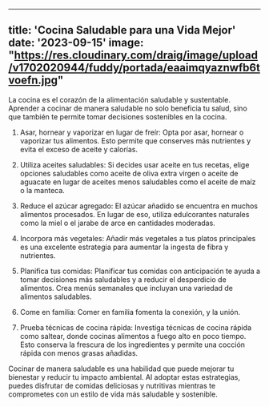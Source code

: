 ---
title: 'Cocina Saludable para una Vida Mejor'
date: '2023-09-15'
image: "https://res.cloudinary.com/draig/image/upload/v1702020944/fuddy/portada/eaaimqyaznwfb6tvoefn.jpg"
----




La cocina es el corazón de la alimentación saludable y sustentable. Aprender a cocinar de manera saludable no solo beneficia tu salud, sino que también te permite tomar decisiones sostenibles en la cocina.

1. Asar, hornear y vaporizar en lugar de freír:
Opta por asar, hornear o vaporizar tus alimentos. Esto permite que conserves más nutrientes y evita el exceso de aceite y calorías.

2. Utiliza aceites saludables:
Si decides usar aceite en tus recetas, elige opciones saludables como aceite de oliva extra virgen o aceite de aguacate en lugar de aceites menos saludables como el aceite de maíz o la manteca.

3. Reduce el azúcar agregado:
El azúcar añadido se encuentra en muchos alimentos procesados.
En lugar de eso, utiliza edulcorantes naturales como la miel o el jarabe de arce en cantidades moderadas.

4. Incorpora más vegetales:
Añadir más vegetales a tus platos principales es una excelente estrategia para aumentar la ingesta de fibra y nutrientes.
 

5. Planifica tus comidas:
Planificar tus comidas con anticipación te ayuda a tomar decisiones más saludables y a reducir el desperdicio de alimentos. Crea menús semanales que incluyan una variedad de alimentos saludables.

6. Come en familia:
Comer en familia fomenta la conexión, y la unión.

7. Prueba técnicas de cocina rápida:
Investiga técnicas de cocina rápida como saltear, donde cocinas alimentos a fuego alto en poco tiempo.
Esto conserva la frescura de los ingredientes y permite una cocción rápida con menos grasas añadidas.

Cocinar de manera saludable es una habilidad que puede mejorar tu bienestar y reducir tu impacto ambiental. Al adoptar estas estrategias, puedes disfrutar de comidas deliciosas y nutritivas mientras te comprometes con un estilo de vida más saludable y sostenible.